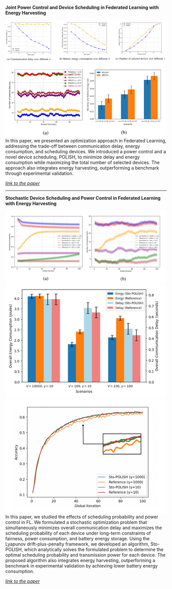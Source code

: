 **Joint Power Control and Device Scheduling in Federated Learning with Energy Harvesting**

![first1](/assets/first1.png)
![first2](/assets/first2.png)
In this paper, we presented an optimization approach in Federated Learning, addressing the trade-off between communication delay, energy consumption, and scheduling devices. We introduced a power control and a novel device scheduling, POLISH, to minimize delay and energy consumption while maximizing the total number of selected devices. The approach also integrates energy harvesting, outperforming a benchmark through experimental validation.

[*link to the paper*](https://ieeexplore-ieee-org.proxy.queensu.ca/document/10794352/metrics#metrics)


****
**Stochastic Device Scheduling and Power Control in Federated Learning with Energy Harvesting**

![second3](/assets/second3.png)
![second1](/assets/second1.png) ![second2](/assets/second2.png)
In this paper, we studied the effects of scheduling probability and power control in FL. We formulated a stochastic optimization problem that simultaneously minimizes overall communication delay and maximizes the scheduling probability
of each device under long-term constraints of fairness, power consumption, and battery energy storage. Using the Lyapunov drift-plus-penalty framework, we developed an algorithm, Sto-POLISH, which analytically solves the formulated problem to determine the optimal scheduling probability and transmission power for each device. The proposed algorithm also integrates energy harvesting, outperforming a benchmark in experimental validation by achieving lower battery energy consumption.

[*link to the paper*](https://icc2025.ieee-icc.org/)

